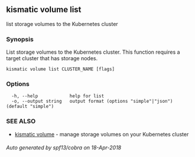 ## kismatic volume list

list storage volumes to the Kubernetes cluster

### Synopsis

List storage volumes to the Kubernetes cluster.
This function requires a target cluster that has storage nodes.

```
kismatic volume list CLUSTER_NAME [flags]
```

### Options

```
  -h, --help            help for list
  -o, --output string   output format (options "simple"|"json") (default "simple")
```

### SEE ALSO

* [kismatic volume](kismatic_volume.md)	 - manage storage volumes on your Kubernetes cluster

###### Auto generated by spf13/cobra on 18-Apr-2018
